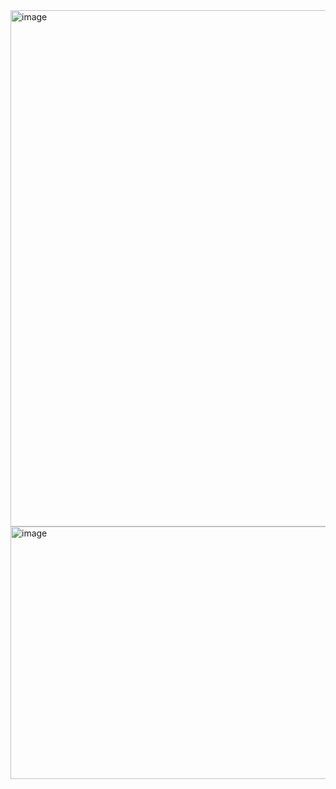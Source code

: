 <img width="1464" height="826" alt="image" src="https://github.com/user-attachments/assets/d6fb1027-906b-45a3-aeea-1fbce2104596" />
<img width="1464" height="404" alt="image" src="https://github.com/user-attachments/assets/29406584-6528-40fe-a080-89355638fc97" />
